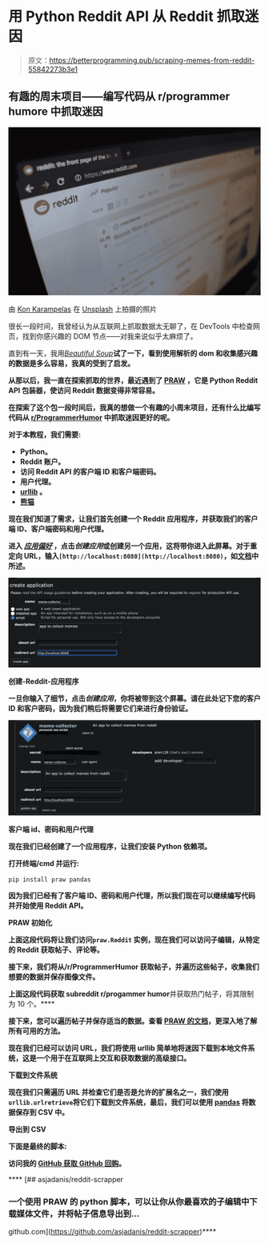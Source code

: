 # 用 Python Reddit API 从 Reddit 抓取迷因

> 原文：<https://betterprogramming.pub/scraping-memes-from-reddit-55842273b3e1>

## 有趣的周末项目——编写代码从 r/programmer humore 中抓取迷因

![](img/6643a65c22a0a1dd8a191ba4fc3c7796.png)

由 [Kon Karampelas](https://unsplash.com/@konkarampelas?utm_source=unsplash&utm_medium=referral&utm_content=creditCopyText) 在 [Unsplash](https://unsplash.com/search/photos/reddit?utm_source=unsplash&utm_medium=referral&utm_content=creditCopyText) 上拍摄的照片

很长一段时间，我曾经认为从互联网上抓取数据太无聊了，在 DevTools 中检查网页，找到你感兴趣的 DOM 节点——对我来说似乎太麻烦了。

直到有一天，我用[*Beautiful Soup*](https://pypi.org/project/beautifulsoup4/)**试了一下，看到使用解析的 dom 和收集感兴趣的数据是多么容易，我真的受到了启发。**

**从那以后，我一直在探索抓取的世界，最近遇到了 [PRAW](https://praw.readthedocs.io/en/latest/) ，它是 Python Reddit API 包装器，使访问 Reddit 数据变得非常容易。**

**在探索了这个包一段时间后，我真的想做一个有趣的小周末项目，还有什么比编写代码从 [r/ProgrammerHumor](https://www.reddit.com/r/ProgrammerHumor/comments/bolfnr/that_code_you_copy_which_runs_smooth_af/) 中抓取迷因更好的呢。**

**对于本教程，我们需要:**

*   **Python。**
*   **Reddit 账户。**
*   **访问 Reddit API 的客户端 ID 和客户端密码。**
*   **用户代理。**
*   **[urllib](https://docs.python.org/3/library/urllib.html) 。**
*   **[熊猫](https://pandas.pydata.org/)**

**现在我们知道了需求，让我们首先创建一个 Reddit 应用程序，并获取我们的客户端 ID、客户端密码和用户代理。**

**进入 [*应用偏好*](https://www.reddit.com/prefs/apps) ，点击*创建应用*或创建另一个应用，这将带你进入此屏幕。对于重定向 URL，输入`[http://localhost:8080](http://localhost:8080)`，如[文档](https://praw.readthedocs.io/en/latest/getting_started/authentication.html#script-application)中所述。**

**![](img/efa7ad10eb198ac9fe02069285878556.png)**

**创建-Reddit-应用程序**

**一旦你输入了细节，点击*创建应用*，你将被带到这个屏幕。请在此处记下您的客户 ID 和客户密码，因为我们稍后将需要它们来进行身份验证。**

**![](img/e9fc8f331b2ed65e83f5a25a6f15055b.png)**

**客户端 id、密码和用户代理**

**现在我们已经创建了一个应用程序，让我们安装 Python 依赖项。**

**打开终端/cmd 并运行:**

```
pip install praw pandas
```

**因为我们已经有了客户端 ID、密码和用户代理，所以我们现在可以继续编写代码并开始使用 Reddit API。**

**PRAW 初始化**

**上面这段代码将让我们访问`praw.Reddit` 实例，现在我们可以访问子编辑，从特定的 Reddit 获取帖子、评论等。**

**接下来，我们将从/r/ProgrammerHumor 获取帖子，并遍历这些帖子，收集我们想要的数据并保存图像文件。**

**上面这段代码获取 subreddit r/progammer humor**并获取热门帖子，将其限制为 10 个。****

****接下来，您可以遍历帖子并保存适当的数据。查看 [PRAW 的文档](https://praw.readthedocs.io/en/latest/getting_started/quick_start.html)，更深入地了解所有可用的方法。****

****现在我们已经可以访问 URL，我们将使用 urllib 简单地将迷因下载到本地文件系统，这是一个用于在互联网上交互和获取数据的高级接口。****

****下载到文件系统****

****现在我们只需遍历 URL 并检查它们是否是允许的扩展名之一，我们使用`urllib.urlretrieve`将它们下载到文件系统，最后，我们可以使用 [pandas](https://pandas.pydata.org/) 将数据保存到 CSV 中。****

****导出到 CSV****

****下面是最终的脚本:****

****访问我的 [GitHub 获取 GitHub 回购](https://github.com/asjadanis/reddit-scrapper)。****

****[](https://github.com/asjadanis/reddit-scrapper) [## asjadanis/reddit-scrapper

### 一个使用 PRAW 的 python 脚本，可以让你从你最喜欢的子编辑中下载媒体文件，并将帖子信息导出到…

github.com](https://github.com/asjadanis/reddit-scrapper)****